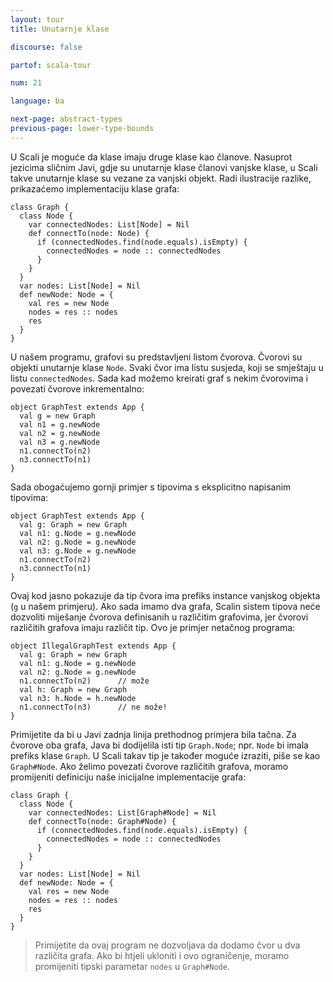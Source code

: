 ```yaml
---
layout: tour
title: Unutarnje klase

discourse: false

partof: scala-tour

num: 21

language: ba

next-page: abstract-types
previous-page: lower-type-bounds
---
```


U Scali je moguće da klase imaju druge klase kao članove.
Nasuprot jezicima sličnim Javi, gdje su unutarnje klase članovi vanjske klase,
u Scali takve unutarnje klase su vezane za vanjski objekt.
Radi ilustracije razlike, prikazaćemo implementaciju klase grafa:
 
    class Graph {
      class Node {
        var connectedNodes: List[Node] = Nil
        def connectTo(node: Node) {
          if (connectedNodes.find(node.equals).isEmpty) {
            connectedNodes = node :: connectedNodes
          }
        }
      }
      var nodes: List[Node] = Nil
      def newNode: Node = {
        val res = new Node
        nodes = res :: nodes
        res
      }
    }
 
U našem programu, grafovi su predstavljeni listom čvorova.
Čvorovi su objekti unutarnje klase `Node`.
Svaki čvor ima listu susjeda, koji se smještaju  u listu `connectedNodes`.
Sada kad možemo kreirati graf s nekim čvorovima i povezati čvorove inkrementalno:
 
    object GraphTest extends App {
      val g = new Graph
      val n1 = g.newNode
      val n2 = g.newNode
      val n3 = g.newNode
      n1.connectTo(n2)
      n3.connectTo(n1)
    }
 
Sada obogaćujemo gornji primjer s tipovima s eksplicitno napisanim tipovima:
 
    object GraphTest extends App {
      val g: Graph = new Graph
      val n1: g.Node = g.newNode
      val n2: g.Node = g.newNode
      val n3: g.Node = g.newNode
      n1.connectTo(n2)
      n3.connectTo(n1)
    }
 
Ovaj kod jasno pokazuje da tip čvora ima prefiks instance vanjskog objekta (`g` u našem primjeru).
Ako sada imamo dva grafa, Scalin sistem tipova neće dozvoliti miješanje čvorova definisanih u različitim grafovima,
jer čvorovi različitih grafova imaju različit tip.
Ovo je primjer netačnog programa:
 
    object IllegalGraphTest extends App {
      val g: Graph = new Graph
      val n1: g.Node = g.newNode
      val n2: g.Node = g.newNode
      n1.connectTo(n2)      // može
      val h: Graph = new Graph
      val n3: h.Node = h.newNode
      n1.connectTo(n3)      // ne može!
    }
 
Primijetite da bi u Javi zadnja linija prethodnog primjera bila tačna.
Za čvorove oba grafa, Java bi dodijelila isti tip `Graph.Node`; npr. `Node` bi imala prefiks klase `Graph`.
U Scali takav tip je također moguće izraziti, piše se kao `Graph#Node`.
Ako želimo povezati čvorove različitih grafova, moramo promijeniti definiciju naše inicijalne implementacije grafa:
 
    class Graph {
      class Node {
        var connectedNodes: List[Graph#Node] = Nil
        def connectTo(node: Graph#Node) {
          if (connectedNodes.find(node.equals).isEmpty) {
            connectedNodes = node :: connectedNodes
          }
        }
      }
      var nodes: List[Node] = Nil
      def newNode: Node = {
        val res = new Node
        nodes = res :: nodes
        res
      }
    }
 
> Primijetite da ovaj program ne dozvoljava da dodamo čvor u dva različita grafa.
Ako bi htjeli ukloniti i ovo ograničenje, moramo promijeniti tipski parametar `nodes` u `Graph#Node`.
